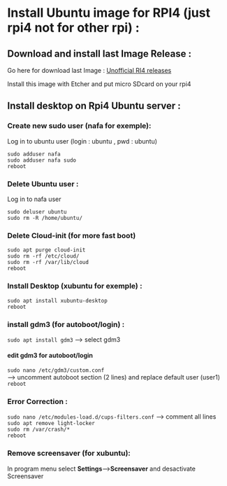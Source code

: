 # Install Ubuntu image for RPI4 (just rpi4 not for other rpi) :

## Download and install last Image Release :

Go here for download last Image :
[Unofficial RI4 releases](https://github.com/TheRemote/Ubuntu-Server-raspi4-unofficial/releases)

Install this image with Etcher and put micro SDcard on your rpi4

## Install desktop on Rpi4 Ubuntu server :

### Create new sudo user (nafa for exemple):

Log in to ubuntu user (login : ubuntu , pwd : ubuntu)

`sudo adduser nafa`   
`sudo adduser nafa sudo`   
`reboot`

### Delete Ubuntu user :

Log in to nafa user

`sudo deluser ubuntu`   
`sudo rm -R /home/ubuntu/`

### Delete Cloud-init  (for more fast boot)

`sudo apt purge cloud-init`   
`sudo rm -rf /etc/cloud/`   
`sudo rm -rf /var/lib/cloud`   
`reboot`

### Install Desktop (xubuntu for exemple) :

`sudo apt install xubuntu-desktop`   
`reboot`

### install gdm3 (for autoboot/login) :

`sudo apt install gdm3` --> select gdm3

#### edit gdm3 for autoboot/login
`sudo nano /etc/gdm3/custom.conf`   
--> uncomment autoboot section (2 lines) and replace default user (user1)  
`reboot`

### Error Correction :

`sudo nano /etc/modules-load.d/cups-filters.conf` --> comment all lines    
`sudo apt remove light-locker`   
`sudo rm /var/crash/*`   
`reboot`

### Remove screensaver (for xubuntu):

In program menu select **Settings**-->**Screensaver** and desactivate Screensaver
